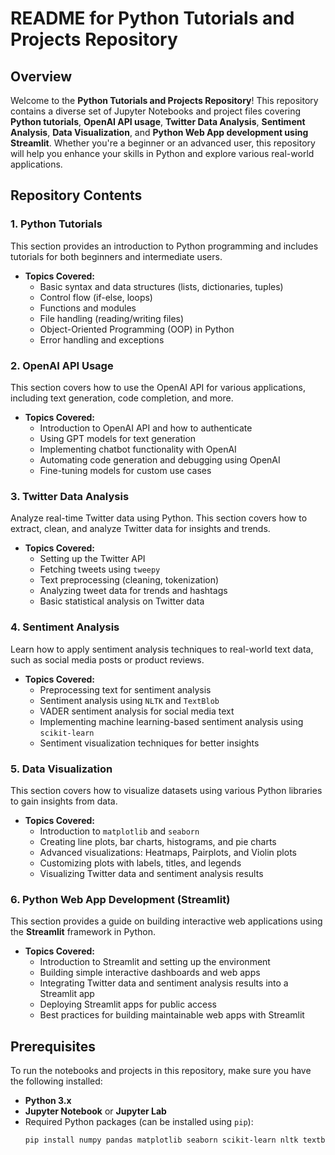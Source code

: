 # README for Python Tutorials and Projects Repository

## Overview

Welcome to the **Python Tutorials and Projects Repository**! This repository contains a diverse set of Jupyter Notebooks and project files covering **Python tutorials**, **OpenAI API usage**, **Twitter Data Analysis**, **Sentiment Analysis**, **Data Visualization**, and **Python Web App development using Streamlit**. Whether you're a beginner or an advanced user, this repository will help you enhance your skills in Python and explore various real-world applications.

## Repository Contents

### 1. Python Tutorials
This section provides an introduction to Python programming and includes tutorials for both beginners and intermediate users.
- **Topics Covered:**
  - Basic syntax and data structures (lists, dictionaries, tuples)
  - Control flow (if-else, loops)
  - Functions and modules
  - File handling (reading/writing files)
  - Object-Oriented Programming (OOP) in Python
  - Error handling and exceptions

### 2. OpenAI API Usage
This section covers how to use the OpenAI API for various applications, including text generation, code completion, and more.
- **Topics Covered:**
  - Introduction to OpenAI API and how to authenticate
  - Using GPT models for text generation
  - Implementing chatbot functionality with OpenAI
  - Automating code generation and debugging using OpenAI
  - Fine-tuning models for custom use cases

### 3. Twitter Data Analysis
Analyze real-time Twitter data using Python. This section covers how to extract, clean, and analyze Twitter data for insights and trends.
- **Topics Covered:**
  - Setting up the Twitter API
  - Fetching tweets using `tweepy`
  - Text preprocessing (cleaning, tokenization)
  - Analyzing tweet data for trends and hashtags
  - Basic statistical analysis on Twitter data

### 4. Sentiment Analysis
Learn how to apply sentiment analysis techniques to real-world text data, such as social media posts or product reviews.
- **Topics Covered:**
  - Preprocessing text for sentiment analysis
  - Sentiment analysis using `NLTK` and `TextBlob`
  - VADER sentiment analysis for social media text
  - Implementing machine learning-based sentiment analysis using `scikit-learn`
  - Sentiment visualization techniques for better insights

### 5. Data Visualization
This section covers how to visualize datasets using various Python libraries to gain insights from data.
- **Topics Covered:**
  - Introduction to `matplotlib` and `seaborn`
  - Creating line plots, bar charts, histograms, and pie charts
  - Advanced visualizations: Heatmaps, Pairplots, and Violin plots
  - Customizing plots with labels, titles, and legends
  - Visualizing Twitter data and sentiment analysis results

### 6. Python Web App Development (Streamlit)
This section provides a guide on building interactive web applications using the **Streamlit** framework in Python.
- **Topics Covered:**
  - Introduction to Streamlit and setting up the environment
  - Building simple interactive dashboards and web apps
  - Integrating Twitter data and sentiment analysis results into a Streamlit app
  - Deploying Streamlit apps for public access
  - Best practices for building maintainable web apps with Streamlit

## Prerequisites

To run the notebooks and projects in this repository, make sure you have the following installed:
- **Python 3.x**
- **Jupyter Notebook** or **Jupyter Lab**
- Required Python packages (can be installed using `pip`):
  ```bash
  pip install numpy pandas matplotlib seaborn scikit-learn nltk textblob vaderSentiment tweepy openai streamlit
